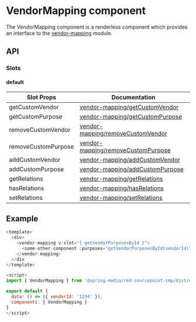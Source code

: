 # VendorMapping component

The VendorMapping component is a renderless component which provides an interface to the [vendor-mapping](../../../vendor-mapping) module.

## API

### Slots

#### default

| Slot Props          | Documentation                                                                     |
| ------------------- |---------------------------------------------------------------------------------- |
| getCustomVendor     | [vendor-mapping/getCustomVendor](../../../vendor-mapping#getcustomvendor)         |
| getCustomPurpose    | [vendor-mapping/getCustomPurpose](../../../vendor-mapping#getcustompurpose)       |
| removeCustomVendor  | [vendor-mapping/removeCustomVendor](../../../vendor-mapping#removecustomvendor)   |
| removeCustomPurpose | [vendor-mapping/removeCustomPurpose](../../../vendor-mapping#removecustompurpose) |
| addCustomVendor     | [vendor-mapping/addCustomVendor](../../../vendor-mapping#addcustomvendor)         |
| addCustomPurpose    | [vendor-mapping/addCustomPurpose](../../../vendor-mapping#addcustompurpose)       |
| getRelations        | [vendor-mapping/getRelations](../../../vendor-mapping#getrelations)               |
| hasRelations        | [vendor-mapping/hasRelations](../../../vendor-mapping#hasrelations)               |
| setRelations        | [vendor-mapping/setRelations](../../../vendor-mapping#setrelations)               |

## Example

```javascript
<template>
  <div>
    <vendor-mapping v-slot="{ getVendorPurposesById }">
      <some-other-component :purposes="getVendorPurposesById(vendorId)"></some-other-component>
    </vendor-mapping>
  </div
</template>

<script>
import { VendorMapping } from '@spring-media/red-sourcepoint-cmp/dist/esm/vue/components/vendor-mapping';

export default {
  data: () => ({ vendorId: '1234' }),
  components: { VendorMapping }
}
</script>
```
